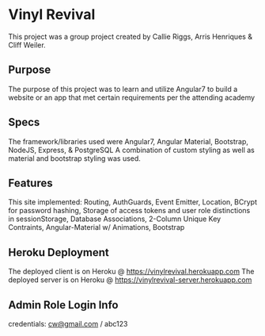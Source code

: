 # Vinyl Revival

This project was a group project created by Callie Riggs, Arris Henriques & Cliff Weiler.

## Purpose

The purpose of this project was to learn and utilize Angular7 to build a website or an app that met certain requirements per the attending academy

## Specs

The framework/libraries used were Angular7, Angular Material, Bootstrap, NodeJS, Express, & PostgreSQL
A combination of custom styling as well as material and bootstrap styling was used.

## Features

This site implemented:
Routing, AuthGuards, Event Emitter, Location, BCrypt for password hashing, Storage of access tokens and user role distinctions in sessionStorage, Database Associations, 2-Column Unique Key Contraints, Angular-Material w/ Animations, Bootstrap

## Heroku Deployment
The deployed client is on Heroku @ https://vinylrevival.herokuapp.com
The deployed server is on Heroku @ https://vinylrevival-server.herokuapp.com

## Admin Role Login Info
credentials: cw@gmail.com / abc123
